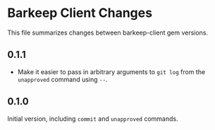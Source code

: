 Barkeep Client Changes
======================

This file summarizes changes between barkeep-client gem versions.

0.1.1
-----

* Make it easier to pass in arbitrary arguments to `git log` from the `unapproved` command using `--`.


0.1.0
-----

Initial version, including `commit` and `unapproved` commands.
